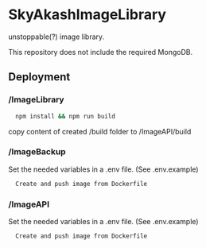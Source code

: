 
# SkyAkashImageLibrary

unstoppable(?) image library.

This repository does not include the required MongoDB.
## Deployment

### /ImageLibrary

```bash
  npm install && npm run build
```
copy content of created /build folder to /ImageAPI/build

### /ImageBackup

Set the needed variables in a .env file. (See .env.example)
```bash
  Create and push image from Dockerfile
```

### /ImageAPI
Set the needed variables in a .env file. (See .env.example)
```bash
  Create and push image from Dockerfile
```

  